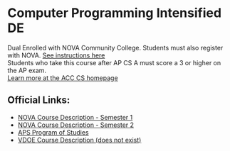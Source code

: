 # Computer Programming Intensified DE

Dual Enrolled with NOVA Community College. Students must also register with NOVA. [See instructions here](https://www.nvcc.edu/admissions/dual-enrollment/procedures/contract.html)  
Students who take this course after AP CS A must score a 3 or higher on the AP exam.  
[Learn more at the ACC CS homepage](https://ict.gctaa.net/)

## Official Links:
- [NOVA Course Description - Semester 1](http://www.nvcc.edu/academic/coursecont/summaries/CSC222.pdf)
- [NOVA Course Description - Semester 2](http://www.nvcc.edu/academic/coursecont/summaries/CSC208.pdf)
- [APS Program of Studies](https://catalog.apsva.us/career-technical-courses/computer-programming-intensified)
- [VDOE Course Description (does not exist)](#)
